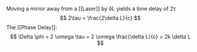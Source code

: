 Moving a mirror away from a [[Laser]] by $\delta L$ yields a time delay of $2 \tau$ 
$$
2\tau = \frac{2\delta L}{c}
$$
The [[Phase Delay]]:
$$
\Delta  \phi = 2 \omega \tau = 2 \omega \frac{\delta L}{c} = 2k \delta L
$$
